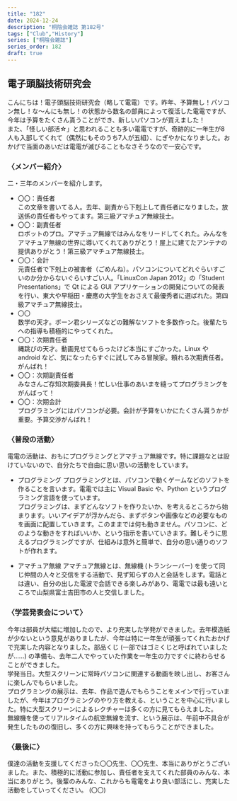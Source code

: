 ```yaml
---
title: "182"
date: 2024-12-24
description: "桐陰会雑誌 第182号"
tags: ["Club","History"]
series: ["桐陰会雑誌"]
series_order: 182
draft: true
---
```


## 電子頭脳技術研究会
こんにちは！電子頭脳技術研究会（略して電電）です。昨年、予算無し！パソコン無し！な～んにも無し！の状態から数名の部員によって復活した電電ですが、今年は予算をたくさん貰うことができ、新しいパソコンが買えました！<br>
また、「怪しい部活☆」と思われることも多い電電ですが、奇跡的に一年生が8人も入部してくれて（偶然にもそのうち7人が五組）、にぎやかになりました。おかげで当面のあいだは電電が滅びることもなさそうなので一安心です。

### 〈メンバー紹介〉
二・三年のメンバーを紹介します。
- 〇〇：責任者<br>
この文章を書いてる人。去年、副責から下剋上して責任者になりました。放送係の責任者もやってます。第三級アマチュア無線技士。
- 〇〇：副責任者<br>
ロボットのプロ。アマチュア無線ではみんなをリードしてくれた。みんなをアマチュア無線の世界に導いてくれてありがとう！屋上に建てたアンテナの提供ありがとう！第三級アマチュア無線技士。
- 〇〇：会計<br>
元責任者で下剋上の被害者（ごめんね）。パソコンについてどれぐらいすごいのか分からないぐらいすごい人。「LinuxCon Japan 2012」の「Student Presentations」で Qt による GUI アプリケーションの開発についての発表を行い、東大や早稲田・慶應の大学生をおさえて最優秀者に選ばれた。第四級アマチュア無線技士。
- 〇〇<br>
数学の天才。ボーン君シリーズなどの難解なソフトを多数作った。後輩たちへの指導も積極的にやってくれた。
- 〇〇：次期責任者<br>
縄跳びの天才。動画見せてもらったけど本当にすごかった。Linux や android など、気になったらすぐに試してみる冒険家。頼れる次期責任者。がんばれ！
- 〇〇：次期副責任者<br>
みなさんご存知次期委員長！忙しい仕事のあいまを縫ってプログラミングをがんばって！
- 〇〇：次期会計<br>
プログラミングにはパソコンが必要。会計が予算をいかにたくさん貰うかが重要。予算交渉がんばれ！

### 〈普段の活動〉
電電の活動は、おもにプログラミングとアマチュア無線です。特に課題なとは設けていないので、自分たちで自由に思い思いの活動をしています。

- プログラミング
プログラミングとは、パソコンで動くゲームなどのソフトを作ることを言います。電電では主に Visual Basic や、Python というプログラミング言語を使っています。<br>
プログラミングは、まずどんなソフトを作りたいか、を考えるところから始まります。いいアイデアが浮かんだら、まずボタンや画像などの必要なものを画面に配置していきます。このままでは何も動きません。パソコンに、どのような動きをすればいいか、という指示を書いていきます。難しそうに思えるプログラミングですが、仕組みは意外と簡単で、自分の思い通りのソフトが作れます。

- アマチュア無線
アマチュア無線とは、無線機 (トランシーバー) を使って同じ仲間の人々と交信をする活動で、見ず知らずの人と会話をします。電話とは違い、自分の出した電波で会話できる楽しみがあり、電電では最も遠いところで山梨県富士吉田市の人と交信しました。

### 〈学芸発表会について〉
今年は部員が大幅に増加したので、より充実した学発ができました。去年模造紙が少ないという意見がありましたが、今年は特に一年生が頑張ってくれたおかげで充実した内容となりました。部品くじ (一部ではゴミくじと呼ばれていましたが‥‥‥) の準備も、去年二人でやっていた作業を一年生の力ですぐに終わらせることができました。<br>
学発当日。大型スクリーンに常時パソコンに関連する動画を映し出し、お客さんに楽しんでもらいました。<br>
プログラミングの展示は、去年、作品で遊んでもらうことをメインで行っていましたが、今年はプログラミングのやり方を教える、ということを中心に行いました。特に大型スクリーンによるレクチャーは多くの方に見てもらえました。<br>
無線機を使ってリアルタイムの航空無線を流す、という展示は、午前中不具合が発生したものの復旧し、多くの方に興味を持ってもらうことができました。

### 〈最後に〉
僕達の活動を支援してくださった〇〇先生、〇〇先生、本当にありがとうございました。また、積極的に活動に参加し、責任者を支えてくれた部員のみんな、本当にありがとう。後輩のみんな、これからも電電をより良い部活にし、充実した活動をしていってください。
(〇〇)